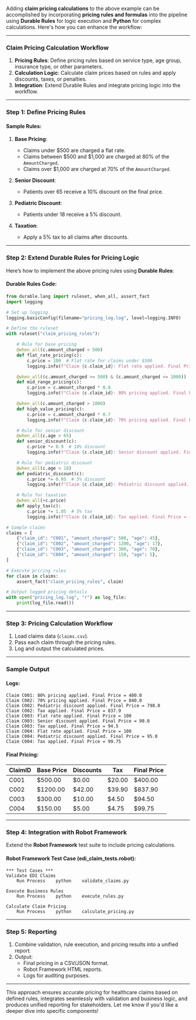 Adding **claim pricing calculations** to the above example can be accomplished by incorporating **pricing rules and formulas** into the pipeline using **Durable Rules** for logic execution and **Python** for complex calculations. Here's how you can enhance the workflow:

---

### **Claim Pricing Calculation Workflow**

1. **Pricing Rules**: Define pricing rules based on service type, age group, insurance type, or other parameters.
2. **Calculation Logic**: Calculate claim prices based on rules and apply discounts, taxes, or penalties.
3. **Integration**: Extend Durable Rules and integrate pricing logic into the workflow.

---

### **Step 1: Define Pricing Rules**

#### Sample Rules:
1. **Base Pricing**:
   - Claims under $500 are charged a flat rate.
   - Claims between $500 and $1,000 are charged at 80% of the `AmountCharged`.
   - Claims over $1,000 are charged at 70% of the `AmountCharged`.

2. **Senior Discount**:
   - Patients over 65 receive a 10% discount on the final price.

3. **Pediatric Discount**:
   - Patients under 18 receive a 5% discount.

4. **Taxation**:
   - Apply a 5% tax to all claims after discounts.

---

### **Step 2: Extend Durable Rules for Pricing Logic**

Here’s how to implement the above pricing rules using **Durable Rules**:

#### Durable Rules Code:
```python
from durable.lang import ruleset, when_all, assert_fact
import logging

# Set up logging
logging.basicConfig(filename="pricing_log.log", level=logging.INFO)

# Define the ruleset
with ruleset("claim_pricing_rules"):

    # Rule for base pricing
    @when_all(c.amount_charged < 500)
    def flat_rate_pricing(c):
        c.price = 100  # Flat rate for claims under $500
        logging.info(f"Claim {c.claim_id}: Flat rate applied. Final Price = {c.price}")

    @when_all((c.amount_charged >= 500) & (c.amount_charged <= 1000))
    def mid_range_pricing(c):
        c.price = c.amount_charged * 0.8
        logging.info(f"Claim {c.claim_id}: 80% pricing applied. Final Price = {c.price}")

    @when_all(c.amount_charged > 1000)
    def high_value_pricing(c):
        c.price = c.amount_charged * 0.7
        logging.info(f"Claim {c.claim_id}: 70% pricing applied. Final Price = {c.price}")

    # Rule for senior discount
    @when_all(c.age > 65)
    def senior_discount(c):
        c.price *= 0.9  # 10% discount
        logging.info(f"Claim {c.claim_id}: Senior discount applied. Final Price = {c.price}")

    # Rule for pediatric discount
    @when_all(c.age < 18)
    def pediatric_discount(c):
        c.price *= 0.95  # 5% discount
        logging.info(f"Claim {c.claim_id}: Pediatric discount applied. Final Price = {c.price}")

    # Rule for taxation
    @when_all(+c.price)
    def apply_tax(c):
        c.price *= 1.05  # 5% tax
        logging.info(f"Claim {c.claim_id}: Tax applied. Final Price = {c.price}")

# Sample claims
claims = [
    {"claim_id": "C001", "amount_charged": 500, "age": 45},
    {"claim_id": "C002", "amount_charged": 1200, "age": 17},
    {"claim_id": "C003", "amount_charged": 300, "age": 70},
    {"claim_id": "C004", "amount_charged": 150, "age": 5},
]

# Execute pricing rules
for claim in claims:
    assert_fact("claim_pricing_rules", claim)

# Output logged pricing details
with open("pricing_log.log", "r") as log_file:
    print(log_file.read())
```

---

### **Step 3: Pricing Calculation Workflow**
1. Load claims data (`claims.csv`).
2. Pass each claim through the pricing rules.
3. Log and output the calculated prices.

---

### **Sample Output**

#### Logs:
```plaintext
Claim C001: 80% pricing applied. Final Price = 400.0
Claim C002: 70% pricing applied. Final Price = 840.0
Claim C002: Pediatric discount applied. Final Price = 798.0
Claim C002: Tax applied. Final Price = 837.9
Claim C003: Flat rate applied. Final Price = 100
Claim C003: Senior discount applied. Final Price = 90.0
Claim C003: Tax applied. Final Price = 94.5
Claim C004: Flat rate applied. Final Price = 100
Claim C004: Pediatric discount applied. Final Price = 95.0
Claim C004: Tax applied. Final Price = 99.75
```

#### Final Pricing:
| ClaimID | Base Price | Discounts   | Tax     | Final Price |
|---------|------------|-------------|---------|-------------|
| C001    | $500.00    | $0.00       | $20.00  | $400.00     |
| C002    | $1200.00   | $42.00      | $39.90  | $837.90     |
| C003    | $300.00    | $10.00      | $4.50   | $94.50      |
| C004    | $150.00    | $5.00       | $4.75   | $99.75      |

---

### **Step 4: Integration with Robot Framework**

Extend the **Robot Framework** test suite to include pricing calculations.

#### Robot Framework Test Case (edi_claim_tests.robot):
```robot
*** Test Cases ***
Validate EDI Claims
    Run Process    python    validate_claims.py

Execute Business Rules
    Run Process    python    execute_rules.py

Calculate Claim Pricing
    Run Process    python    calculate_pricing.py
```

---

### **Step 5: Reporting**
1. Combine validation, rule execution, and pricing results into a unified report.
2. Output:
   - Final pricing in a CSV/JSON format.
   - Robot Framework HTML reports.
   - Logs for auditing purposes.

---

This approach ensures accurate pricing for healthcare claims based on defined rules, integrates seamlessly with validation and business logic, and produces unified reporting for stakeholders. Let me know if you'd like a deeper dive into specific components!
